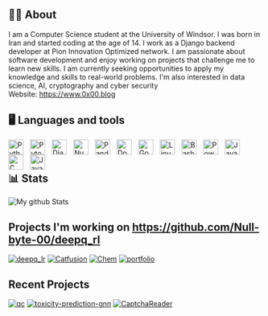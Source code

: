 ## 👨‍💻 About 
I am a Computer Science student at the University of Windsor. I was born in Iran and started coding at the age of 14. I work as a Django backend developer at Pion Innovation Optimized network. I am passionate about software development and enjoy working on projects that challenge me to learn new skills. I am currently seeking opportunities to apply my knowledge and skills to real-world problems. I'm also interested in data science, AI, cryptography and cyber security<br>
Website: https://www.0x00.blog
## 🖥️ Languages and tools

<img align="left" alt="Python" width="30px" style="padding-right:10px;" src="https://cdn.jsdelivr.net/npm/simple-icons@3.13.0/icons/python.svg"/>
<img align="left" alt="Pytorch" width="30px" style="padding-right:10px;" src="https://cdn.jsdelivr.net/npm/simple-icons@3.13.0/icons/pytorch.svg"/>
<img align="left" alt="Django" width="30px" style="padding-right:10px;" src="https://cdn.jsdelivr.net/npm/simple-icons@3.13.0/icons/django.svg"/>
<img align="left" alt="Numpy" width="30px" style="padding-right:10px;" src="https://cdn.jsdelivr.net/npm/simple-icons@3.13.0/icons/numpy.svg"/>
<img align="left" alt="Pandas" width="30px" style="padding-right:10px;" src="https://cdn.jsdelivr.net/npm/simple-icons@3.13.0/icons/pandas.svg"/>
<img align="left" alt="Docker" width="30px" style="padding-right:10px;" src="https://cdn.jsdelivr.net/npm/simple-icons@3.13.0/icons/docker.svg"/>
<img align="left" alt="Go" width="30px" style="padding-right:10px;" src="https://cdn.jsdelivr.net/npm/simple-icons@3.13.0/icons/go.svg"/>
<img align="left" alt="Linux" width="30px" style="padding-right:10px;" src="https://cdn.jsdelivr.net/npm/simple-icons@3.13.0/icons/linux.svg"/>
<img align="left" alt="Bash" width="30px" style="padding-right:10px;" src="https://cdn.jsdelivr.net/npm/simple-icons@3.13.0/icons/gnubash.svg"/>
<img align="left" alt="Powershell" width="30px" style="padding-right:10px;" src="https://cdn.jsdelivr.net/npm/simple-icons@3.13.0/icons/powershell.svg"/> 
<img align="left" alt="Javascript" width="30px" style="padding-right:10px;" src="https://cdn.jsdelivr.net/npm/simple-icons@3.13.0/icons/javascript.svg"/>
<img align="left" alt="C" width="30px" style="padding-right:10px;" src="https://cdn.jsdelivr.net/npm/simple-icons@3.13.0/icons/c.svg"/>
<img align="left" alt="Javascript" width="30px" style="padding-right:10px;" src="https://cdn.jsdelivr.net/npm/simple-icons@3.13.0/icons/rust.svg"/><br><br>

## 📊 Stats

![My github Stats](https://github-readme-stats.vercel.app/api?username=Null-byte-00&show_icons=true&theme=gruvbox)
<!--
**Null-byte-00/Null-byte-00** is a ✨ _special_ ✨ repository because its `README.md` (this file) appears on your GitHub profile.

Here are some ideas to get you started:

- 🔭 I’m currently working on ...
- 🌱 I’m currently learning ...
- 👯 I’m looking to collaborate on ...
- 🤔 I’m looking for help with ...
- 💬 Ask me about ...
- 📫 How to reach me: ...
- 😄 Pronouns: ...
- ⚡ Fun fact: ...
-->

## Projects I'm working on https://github.com/Null-byte-00/deepq_rl
[![deepq_lr](https://github-readme-stats.vercel.app/api/pin/?username=Null-byte-00&repo=deepq_rl)](https://github.com/Null-byte-00/deepq_rl)
[![Catfusion](https://github-readme-stats.vercel.app/api/pin/?username=Null-byte-00&repo=Catfusion)](https://github.com/Null-byte-00/Catfusion)
[![Chem](https://github-readme-stats.vercel.app/api/pin/?username=Null-byte-00&repo=Chem)](https://github.com/Null-byte-00/Chem)
[![portfolio](https://github-readme-stats.vercel.app/api/pin/?username=Null-byte-00&repo=portfolio)](https://github.com/Null-byte-00/portfolio)

## Recent Projects
[![qc](https://github-readme-stats.vercel.app/api/pin/?username=Null-byte-00&repo=qc)](https://github.com/Null-byte-00/qc)
[![toxicity-prediction-gnn](https://github-readme-stats.vercel.app/api/pin/?username=Null-byte-00&repo=toxicity-prediction-gnn)](https://github.com/Null-byte-00/toxicity-prediction-gnn)
[![CaptchaReader](https://github-readme-stats.vercel.app/api/pin/?username=Null-byte-00&repo=CaptchaReader)](https://github.com/Null-byte-00/CaptchaReader)
